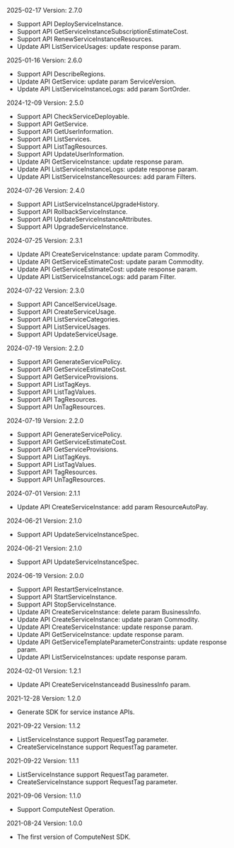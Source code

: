 2025-02-17 Version: 2.7.0
- Support API DeployServiceInstance.
- Support API GetServiceInstanceSubscriptionEstimateCost.
- Support API RenewServiceInstanceResources.
- Update API ListServiceUsages: update response param.


2025-01-16 Version: 2.6.0
- Support API DescribeRegions.
- Update API GetService: update param ServiceVersion.
- Update API ListServiceInstanceLogs: add param SortOrder.


2024-12-09 Version: 2.5.0
- Support API CheckServiceDeployable.
- Support API GetService.
- Support API GetUserInformation.
- Support API ListServices.
- Support API ListTagResources.
- Support API UpdateUserInformation.
- Update API GetServiceInstance: update response param.
- Update API ListServiceInstanceLogs: update response param.
- Update API ListServiceInstanceResources: add param Filters.


2024-07-26 Version: 2.4.0
- Support API ListServiceInstanceUpgradeHistory.
- Support API RollbackServiceInstance.
- Support API UpdateServiceInstanceAttributes.
- Support API UpgradeServiceInstance.


2024-07-25 Version: 2.3.1
- Update API CreateServiceInstance: update param Commodity.
- Update API GetServiceEstimateCost: update param Commodity.
- Update API GetServiceEstimateCost: update response param.
- Update API ListServiceInstanceLogs: add param Filter.


2024-07-22 Version: 2.3.0
- Support API CancelServiceUsage.
- Support API CreateServiceUsage.
- Support API ListServiceCategories.
- Support API ListServiceUsages.
- Support API UpdateServiceUsage.


2024-07-19 Version: 2.2.0
- Support API GenerateServicePolicy.
- Support API GetServiceEstimateCost.
- Support API GetServiceProvisions.
- Support API ListTagKeys.
- Support API ListTagValues.
- Support API TagResources.
- Support API UnTagResources.


2024-07-19 Version: 2.2.0
- Support API GenerateServicePolicy.
- Support API GetServiceEstimateCost.
- Support API GetServiceProvisions.
- Support API ListTagKeys.
- Support API ListTagValues.
- Support API TagResources.
- Support API UnTagResources.


2024-07-01 Version: 2.1.1
- Update API CreateServiceInstance: add param ResourceAutoPay.


2024-06-21 Version: 2.1.0
- Support API UpdateServiceInstanceSpec.


2024-06-21 Version: 2.1.0
- Support API UpdateServiceInstanceSpec.


2024-06-19 Version: 2.0.0
- Support API RestartServiceInstance.
- Support API StartServiceInstance.
- Support API StopServiceInstance.
- Update API CreateServiceInstance: delete param BusinessInfo.
- Update API CreateServiceInstance: update param Commodity.
- Update API CreateServiceInstance: update response param.
- Update API GetServiceInstance: update response param.
- Update API GetServiceTemplateParameterConstraints: update response param.
- Update API ListServiceInstances: update response param.


2024-02-01 Version: 1.2.1
- Update API CreateServiceInstanceadd BusinessInfo param.


2021-12-28 Version: 1.2.0
- Generate SDK for service instance APIs.

2021-09-22 Version: 1.1.2
- ListServiceInstance support RequestTag parameter.
- CreateServiceInstance support RequestTag parameter.

2021-09-22 Version: 1.1.1
- ListServiceInstance support RequestTag parameter.
- CreateServiceInstance support RequestTag parameter.

2021-09-06 Version: 1.1.0
- Support ComputeNest Operation.

2021-08-24 Version: 1.0.0
- The first version of ComputeNest SDK.


